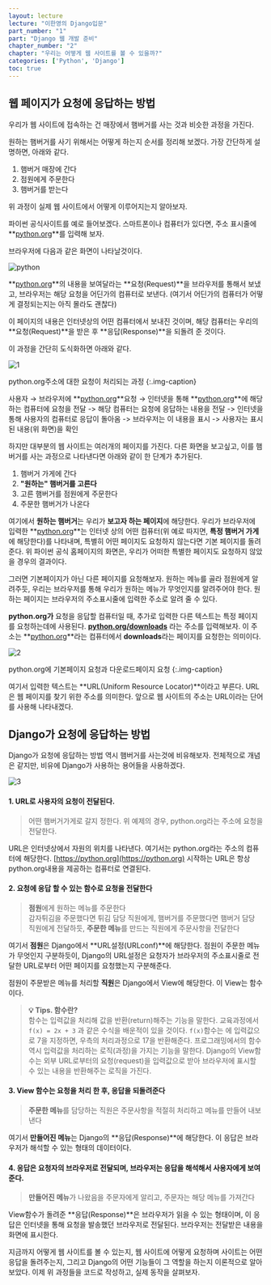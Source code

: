 ```yaml
---
layout: lecture
lecture: "이한영의 Django입문"
part_number: "1"
part: "Django 웹 개발 준비"
chapter_number: "2"
chapter: "우리는 어떻게 웹 사이트를 볼 수 있을까?"
categories: ['Python', 'Django']
toc: true
---
```


## 웹 페이지가 요청에 응답하는 방법

우리가 웹 사이트에 접속하는 건 매장에서 햄버거를 사는 것과 비슷한 과정을 가진다.

원하는 햄버거를 사기 위해서는 어떻게 하는지 순서를 정리해 보겠다. 가장 간단하게 설명하면, 아래와 같다.

1. 햄버거 매장에 간다
2. 점원에게 주문한다
3. 햄버거를 받는다

위 과정이 실제 웹 사이트에서 어떻게 이루어지는지 알아보자.

파이썬 공식사이트를 예로 들어보겠다. 스마트폰이나 컴퓨터가 있다면, 주소 표시줄에 **[python.org](http://python.org)**를 입력해 보자.

브라우저에 다음과 같은 화면이 나타날것이다.

![python](../../../../../images/2023-09-18-ch2-how-web-django/python.png)

**[python.org](http://python.org)**의 내용을 보여달라는 **요청(Request)**을 브라우저를 통해서 보냈고, 브라우저는 해당 요청을 어딘가의 컴퓨터로 보낸다. (여기서 어딘가의 컴퓨터가 어떻게 결정되는지는 아직 몰라도 괜찮다)

이 페이지의 내용은 인터넷상의 어떤 컴퓨터에서 보내진 것이며, 해당 컴퓨터는 우리의 **요청(Request)**을 받은 후 **응답(Response)**을 되돌려 준 것이다.

이 과정을 간단히 도식화하면 아래와 같다.

![1](../../../../../images/2023-09-18-ch2-how-web-django/1.png)

python.org주소에 대한 요청이 처리되는 과정
{:.img-caption}

사용자 → 브라우저에 **[python.org](http://python.org)**요청 → 인터넷을 통해 **[python.org](http://python.org)**에 해당하는 컴퓨터에 요청을 전달 -> 해당 컴퓨터는 요청에 응답하는 내용을 전달 -> 인터넷을 통해 사용자의 컴퓨터로 응답이 돌아옴 -> 브라우저는 이 내용을 표시 -> 사용자는 표시된 내용(위 화면)을 확인

하지만 대부분의 웹 사이트는 여러개의 페이지를 가진다. 다른 화면을 보고싶고, 이를 햄버거를 사는 과정으로 나타낸다면 아래와 같이 한 단계가 추가된다.

1. 햄버거 가게에 간다
2. **"원하는" 햄버거를 고른다**
3. 고른 햄버거를 점원에게 주문한다
4. 주문한 햄버거가 나온다

여기에서 **원하는 햄버거**는 우리가 **보고자 하는 페이지**에 해당한다. 우리가 브라우저에 입력한 **[python.org](http://python.org)**는 인터넷 상의 어떤 컴퓨터(위 예로 따지면, **특정 햄버거 가게**에 해당한다)를 나타내며, 특별히 어떤 페이지도 요청하지 않는다면 기본 페이지를 돌려준다. 위 파이썬 공식 홈페이지의 화면은, 우리가 어떠한 특별한 페이지도 요청하지 않았을 경우의 결과이다.

그러면 기본페이지가 아닌 다른 페이지를 요청해보자. 원하는 메뉴를 골라 점원에게 알려주듯, 우리는 브라우저를 통해 우리가 원하는 메뉴가 무엇인지를 알려주어야 한다. 원하는 페이지는 브라우저의 주소표시줄에 입력한 주소로 알려 줄 수 있다.

**python.org가** 요청을 응답할 컴퓨터일 때, 추가로 입력한 다른 텍스트는 특정 페이지를 요청하는데에 사용된다. **[python.org/downloads](http://python.org/downloads)** 라는 주소를 입력해보자. 이 주소는 **[python.org](http://python.org)**라는 컴퓨터에서 **downloads**라는 페이지를 요청한는 의미이다.

![2](../../../../../images/2023-09-18-ch2-how-web-django/2.png)

python.org에 기본페이지 요청과 다운로드페이지 요청
{:.img-caption}

여기서 입력한 텍스트는 **URL(Uniform Resource Locator)**이라고 부른다. URL은 웹 페이지를 찾기 위한 주소를 의미한다. 앞으로 웹 사이트의 주소는 URL이라는 단어를 사용해 나타내겠다.

## Django가 요청에 응답하는 방법

Django가 요청에 응답하는 방법 역시 햄버거를 사는것에 비유해보자. 전체적으로 개념은 같지만, 비유에 Django가 사용하는 용어들을 사용하겠다.

![3](../../../../../images/2023-09-18-ch2-how-web-django/3.png)

#### 1. URL로 사용자의 요청이 전달된다.

> 어떤 햄버거가게로 갈지 정한다. 위 예제의 경우, python.org라는 주소에 요청을 전달한다.

URL은 인터넷상에서 자원의 위치를 나타낸다. 여기서는 python.org라는 주소의 컴퓨터에 해당한다. [https://python.org](https://python.org) 시작하는 URL은 항상 python.org내용을 제공하는 컴퓨터로 연결된다.

#### 2. 요청에 응답 할 수 있는 함수로 요청을 전달한다

> **점원**에게 원하는 메뉴를 주문한다  
감자튀김을 주문했다면 튀김 담당 직원에게, 햄버거를 주문했다면 햄버거 담당 직원에게 전달하듯, **주문한 메뉴**를 만드는 직원에게 주문사항을 전달한다

여기서 **점원**은 Django에서 **URL설정(URLconf)**에 해당한다. 
점원이 주문한 메뉴가 무엇인지 구분하듯이, Django의 URL설정은 요청자가 브라우저의 주소표시줄로 전달한 URL로부터 어떤 페이지를 요청했는지 구분해준다.

점원이 주문받은 메뉴를 처리할 **직원**은 Django에서 View에 해당한다. 이 View는 함수이다.

> **💡 Tips. 함수란?**  
함수는 입력값을 처리해 값을 반환(return)해주는 기능을 말한다. 교육과정에서 `f(x) = 2x + 3` 과 같은 수식을 배운적이 있을 것이다. `f(x)`함수는 에 입력값으로 7을 지정하면, 우측의 처리과정으로 17을 반환해준다. 프로그래밍에서의 함수 역시 입력값을 처리하는 로직(과정)을 가지는 기능을 말한다. Django의 View함수는 외부 URL로부터의 요청(request)을 입력값으로 받아 브라우저에 표시할 수 있는 내용을 반환해주는 로직을 가진다.

#### 3. View 함수는 요청을 처리 한 후, 응답을 되돌려준다

> **주문한 메뉴**를 담당하는 직원은 주문사항을 적절히 처리하고 메뉴를 만들어 내보낸다

여기서 **만들어진 메뉴**는 Django의 **응답(Response)**에 해당한다. 이 응답은 브라우저가 해석할 수 있는 형태의 데이터이다.

#### 4. 응답은 요청자의 브라우저로 전달되며, 브라우저는 응답을 해석해서 사용자에게 보여준다.

> **만들어진 메뉴**가 나왔음을 주문자에게 알리고, 주문자는 해당 메뉴를 가져간다

View함수가 돌려준 **응답(Response)**은 브라우저가 읽을 수 있는 형태이며, 이 응답은 인터넷을 통해 요청을 발송했던 브라우저로 전달된다. 브라우저는 전달받은 내용을 화면에 표시한다.

지금까지 어떻게 웹 사이트를 볼 수 있는지, 웹 사이트에 어떻게 요청하며 사이트는 어떤 응답을 돌려주는지, 그리고 Django의 어떤 기능들이 그 역할을 하는지 이론적으로 알아보았다. 이제 위 과정들을 코드로 작성하고, 실제 동작을 살펴보자.